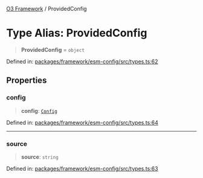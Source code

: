 [O3 Framework](../API.md) / ProvidedConfig

# Type Alias: ProvidedConfig

> **ProvidedConfig** = `object`

Defined in: [packages/framework/esm-config/src/types.ts:62](https://github.com/UjjawalPrabhat/openmrs-esm-core/blob/main/packages/framework/esm-config/src/types.ts#L62)

## Properties

### config

> **config**: [`Config`](../interfaces/Config.md)

Defined in: [packages/framework/esm-config/src/types.ts:64](https://github.com/UjjawalPrabhat/openmrs-esm-core/blob/main/packages/framework/esm-config/src/types.ts#L64)

***

### source

> **source**: `string`

Defined in: [packages/framework/esm-config/src/types.ts:63](https://github.com/UjjawalPrabhat/openmrs-esm-core/blob/main/packages/framework/esm-config/src/types.ts#L63)
